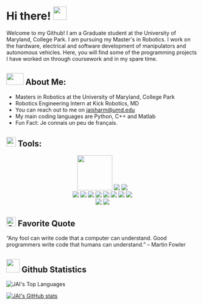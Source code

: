 # Hi there!  <img src="https://github.com/TheDudeThatCode/TheDudeThatCode/blob/master/Assets/Hi.gif" width="35" height="35">

Welcome to my Github! I am a Graduate student at the University of Maryland, College Park. I am pursuing my Master's in Robotics. I work on the hardware, electrical and software development of manipulators and autonomous vehicles. Here, you will find some of the programming projects I have worked on through coursework and in my spare time. 


## <img src="https://github.com/TheDudeThatCode/TheDudeThatCode/blob/master/Assets/Developer.gif" width="45" height="31"> About Me:
- Masters in Robotics at the University of Maryland, College Park
- Robotics Engineering Intern at Kick Robotics, MD
- You can reach out to me on jaisharm@umd.edu
- My main coding languages are Python, C++ and Matlab
- Fun Fact: Je connais un peu de français.


## <img src="https://i.imgur.com/rZRQ5ZW.jpg" width="25" height="25"> Tools:

<p align="center">
  <img src="https://i.imgur.com/pXGPNQJ.png?&style=for-the-badge&logo=github&logoColor=white" width="92px"/>
  <img src="https://img.shields.io/badge/c++%20-%2300599C.svg?&style=for-the-badge&logo=c%2B%2B&ogoColor=white"/>
  <img src="https://img.shields.io/badge/python%20-%2314354C.svg?&style=for-the-badge&logo=python&logoColor=white"/> <br/>
  
  <img src="https://img.shields.io/badge/git%20-%23F05033.svg?&style=for-the-badge&logo=git&logoColor=white"/> 
  <img src="https://img.shields.io/badge/github%20-%23121011.svg?&style=for-the-badge&logo=github&logoColor=white"/>
  <img src="https://img.shields.io/badge/gitlab-%23181717.svg?style=for-the-badge&logo=gitlab&logoColor=white"/> 
  
  <img src ="https://img.shields.io/badge/Debian-D70A53?style=for-the-badge&logo=debian&logoColor=white" />
  <img src="https://img.shields.io/badge/Ubuntu-E95420?style=for-the-badge&logo=ubuntu&logoColor=white" /> 
  <img src="https://img.shields.io/badge/ros-%230A0FF9.svg?style=for-the-badge&logo=ros&logoColor=white" />
  <img src="https://img.shields.io/badge/OpenCV-27338e?style=for-the-badge&logo=OpenCV&logoColor=white" /> 
  <img src="https://img.shields.io/badge/Numpy-777BB4?style=for-the-badge&logo=numpy&logoColor=white" /> <br/>
  
  <img src="https://img.shields.io/badge/Arduino-00979D?style=for-the-badge&logo=Arduino&logoColor=white" /> 
  <img src="https://img.shields.io/badge/Raspberry%20Pi-A22846?style=for-the-badge&logo=Raspberry%20Pi&logoColor=white" /> 
</p>


## <img alt="GIF" src="https://github.com/TheDudeThatCode/TheDudeThatCode/blob/master/Assets/hmm.gif" width="25" height="25"/> Favorite Quote 

“Any fool can write code that a computer can understand. Good programmers write code that humans can understand.” – Martin Fowler

## <img src="https://content.presentermedia.com/content/animsp/00006000/6550/pie_chart_stick_figure_runner_300_wht.gif" width="35" height="35">  Github Statistics
 
<!-- [![Top Languages](https://github-readme-stats.vercel.app/api/top-langs/?username=jaisharma10&show_icons=true&theme=highcontrast)](https://github.com/jaisharma10/github-readme-stats) -->

![JAI's Top Languages](https://github-readme-stats.vercel.app/api/top-langs/?username=jaisharma10&theme=highcontrast)

[![JAI's GitHub stats](https://github-readme-stats.vercel.app/api?username=jaisharma10&show_icons=true&theme=highcontrast&hide=prs)](https://github.com/jaisharma10/github-readme-stats)

<!-- ![](https://visitor-badge.laobi.icu/badge?page_id=jaisharma10.jaisharma10) -->

<!-- ![visitor badge](https://visitor-badge.glitch.me/badge?page_id=jaisharma10.visitor-badge&left_color=blue&right_color=red)  -->

